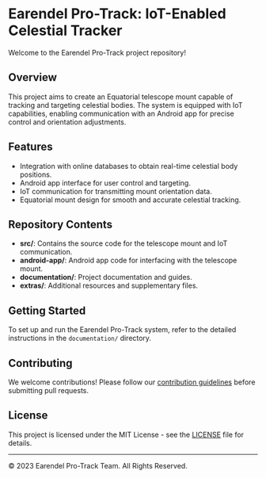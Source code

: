 <h1>Earendel Pro-Track: IoT-Enabled Celestial Tracker</h1>
    <p>Welcome to the Earendel Pro-Track project repository!</p>
    
  <h2>Overview</h2>
  <p>
      This project aims to create an Equatorial telescope mount capable of tracking and targeting celestial bodies. The system is equipped with IoT capabilities, enabling communication with an Android app for precise control and orientation adjustments.
  </p>
  
  <h2>Features</h2>
  <ul>
      <li>Integration with online databases to obtain real-time celestial body positions.</li>
      <li>Android app interface for user control and targeting.</li>
      <li>IoT communication for transmitting mount orientation data.</li>
      <li>Equatorial mount design for smooth and accurate celestial tracking.</li>
  </ul>
  
  <h2>Repository Contents</h2>
  <ul>
      <li><strong>src/</strong>: Contains the source code for the telescope mount and IoT communication.</li>
      <li><strong>android-app/</strong>: Android app code for interfacing with the telescope mount.</li>
      <li><strong>documentation/</strong>: Project documentation and guides.</li>
      <li><strong>extras/</strong>: Additional resources and supplementary files.</li>
  </ul>
  
  <h2>Getting Started</h2>
  <p>
      To set up and run the Earendel Pro-Track system, refer to the detailed instructions in the <code>documentation/</code> directory.
  </p>
  
  <h2>Contributing</h2>
  <p>
      We welcome contributions! Please follow our <a href="CONTRIBUTING.md">contribution guidelines</a> before submitting pull requests.
  </p>
  
  <h2>License</h2>
  <p>
      This project is licensed under the MIT License - see the <a href="LICENSE">LICENSE</a> file for details.
  </p>
  
  <hr>
  <p>© 2023 Earendel Pro-Track Team. All Rights Reserved.</p>


